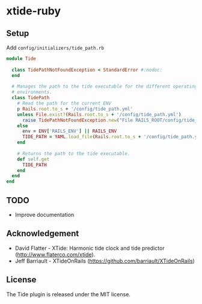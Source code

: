 # xtide-ruby

## Setup
Add `config/initializers/tide_path.rb`
```ruby
module Tide
  
  class TidePathNotFoundException < StandardError #:nodoc:
  end
  
  # Manages the path to the tide executable for the different operating 
  # environments.
  class TidePath
    # Read the path for the current ENV
    p Rails.root.to_s + '/config/tide_path.yml'
    unless File.exist?(Rails.root.to_s + '/config/tide_path.yml')
      raise TidePathNotFoundException.new("File RAILS_ROOT/config/tide_path.yml not found")
    else
      env = ENV['RAILS_ENV'] || RAILS_ENV
      TIDE_PATH = YAML.load_file(Rails.root.to_s + '/config/tide_path.yml')[env]
    end
    
    # Returns the path to the tide executable.
    def self.get
      TIDE_PATH
    end
  end
end
```


## TODO
* Improve documentation

## Acknowledgement
* David Flatter - XTide: Harmonic tide clock and tide predictor (http://www.flaterco.com/xtide).
* Jeff Barriault - XTideOnRails (https://github.com/barriault/XTideOnRails)

## License
The Tide plugin is released under the MIT license.
